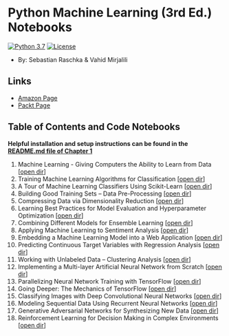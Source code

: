 # Python Machine Learning (3rd Ed.) Notebooks

[![Python 3.7](https://img.shields.io/badge/Python-3.7-blue.svg)](#)
[![License](https://img.shields.io/badge/Code%20License-MIT-blue.svg)](LICENSE.txt)

- By: Sebastian Raschka & Vahid Mirjalili

## Links

- [Amazon Page](https://www.amazon.com/Python-Machine-Learning-scikit-learn-TensorFlow/dp/1789955750/)
- [Packt Page](https://www.packtpub.com/data/python-machine-learning-third-edition)

## Table of Contents and Code Notebooks

**Helpful installation and setup instructions can be found in the [README.md file of Chapter 1](ch01/README.md)**

1. Machine Learning - Giving Computers the Ability to Learn from Data [[open dir](ch01)]
2. Training Machine Learning Algorithms for Classification [[open dir](ch02)]
3. A Tour of Machine Learning Classifiers Using Scikit-Learn [[open dir](ch03)]
4. Building Good Training Sets – Data Pre-Processing [[open dir](ch04)]
5. Compressing Data via Dimensionality Reduction [[open dir](ch05)]
6. Learning Best Practices for Model Evaluation and Hyperparameter Optimization [[open dir](ch06)]
7. Combining Different Models for Ensemble Learning [[open dir](ch07)]
8. Applying Machine Learning to Sentiment Analysis [[open dir](ch08)]
9. Embedding a Machine Learning Model into a Web Application [[open dir](ch09)]  
10. Predicting Continuous Target Variables with Regression Analysis [[open dir](ch10)]
11. Working with Unlabeled Data – Clustering Analysis [[open dir](ch11)]
12. Implementing a Multi-layer Artificial Neural Network from Scratch [[open dir](ch12)]
13. Parallelizing Neural Network Training with TensorFlow [[open dir](ch13)]
14. Going Deeper: The Mechanics of TensorFlow [[open dir](ch14)]
15. Classifying Images with Deep Convolutional Neural Networks [[open dir](ch15)]  
16. Modeling Sequential Data Using Recurrent Neural Networks [[open dir](ch16)]
17. Generative Adversarial Networks for Synthesizing New Data [[open dir](ch17)]
18. Reinforcement Learning for Decision Making in Complex Environments [[open dir](ch18)]

